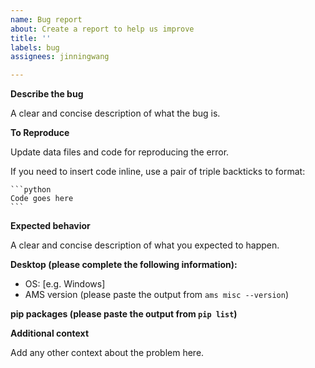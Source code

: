 ```yaml
---
name: Bug report
about: Create a report to help us improve
title: ''
labels: bug
assignees: jinningwang

---
```


**Describe the bug**

A clear and concise description of what the bug is.

**To Reproduce**

Update data files and code for reproducing the error.

If you need to insert code inline, use a pair of triple backticks to format:

    ```python
    Code goes here
    ```

**Expected behavior**

A clear and concise description of what you expected to happen.

**Desktop (please complete the following information):**

 - OS: [e.g. Windows]
 - AMS version (please paste the output from `ams misc --version`)


**pip packages (please paste the output from `pip list`)**


**Additional context**

Add any other context about the problem here.
